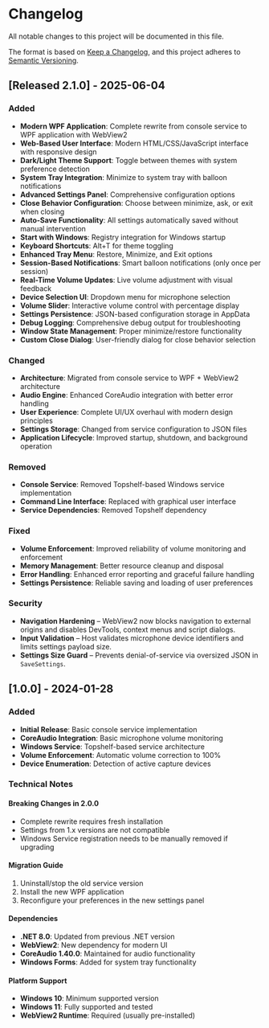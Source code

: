 # Changelog

All notable changes to this project will be documented in this file.

The format is based on [Keep a Changelog](https://keepachangelog.com/en/1.0.0/),
and this project adheres to [Semantic Versioning](https://semver.org/spec/v2.0.0.html).

## [Released 2.1.0] - 2025-06-04

### Added
- **Modern WPF Application**: Complete rewrite from console service to WPF application with WebView2
- **Web-Based User Interface**: Modern HTML/CSS/JavaScript interface with responsive design
- **Dark/Light Theme Support**: Toggle between themes with system preference detection
- **System Tray Integration**: Minimize to system tray with balloon notifications
- **Advanced Settings Panel**: Comprehensive configuration options
- **Close Behavior Configuration**: Choose between minimize, ask, or exit when closing
- **Auto-Save Functionality**: All settings automatically saved without manual intervention
- **Start with Windows**: Registry integration for Windows startup
- **Keyboard Shortcuts**: Alt+T for theme toggling
- **Enhanced Tray Menu**: Restore, Minimize, and Exit options
- **Session-Based Notifications**: Smart balloon notifications (only once per session)
- **Real-Time Volume Updates**: Live volume adjustment with visual feedback
- **Device Selection UI**: Dropdown menu for microphone selection
- **Volume Slider**: Interactive volume control with percentage display
- **Settings Persistence**: JSON-based configuration storage in AppData
- **Debug Logging**: Comprehensive debug output for troubleshooting
- **Window State Management**: Proper minimize/restore functionality
- **Custom Close Dialog**: User-friendly dialog for close behavior selection

### Changed
- **Architecture**: Migrated from console service to WPF + WebView2 architecture
- **Audio Engine**: Enhanced CoreAudio integration with better error handling
- **User Experience**: Complete UI/UX overhaul with modern design principles
- **Settings Storage**: Changed from service configuration to JSON files
- **Application Lifecycle**: Improved startup, shutdown, and background operation

### Removed
- **Console Service**: Removed Topshelf-based Windows service implementation
- **Command Line Interface**: Replaced with graphical user interface
- **Service Dependencies**: Removed Topshelf dependency

### Fixed
- **Volume Enforcement**: Improved reliability of volume monitoring and enforcement
- **Memory Management**: Better resource cleanup and disposal
- **Error Handling**: Enhanced error reporting and graceful failure handling
- **Settings Persistence**: Reliable saving and loading of user preferences

### Security
- **Navigation Hardening** – WebView2 now blocks navigation to external origins and disables DevTools, context menus and script dialogs.
- **Input Validation** – Host validates microphone device identifiers and limits settings payload size.
- **Settings Size Guard** – Prevents denial-of-service via oversized JSON in `SaveSettings`.


## [1.0.0] - 2024-01-28

### Added
- **Initial Release**: Basic console service implementation
- **CoreAudio Integration**: Basic microphone volume monitoring
- **Windows Service**: Topshelf-based service architecture
- **Volume Enforcement**: Automatic volume correction to 100%
- **Device Enumeration**: Detection of active capture devices

### Technical Notes

#### Breaking Changes in 2.0.0
- Complete rewrite requires fresh installation
- Settings from 1.x versions are not compatible
- Windows Service registration needs to be manually removed if upgrading

#### Migration Guide
1. Uninstall/stop the old service version
2. Install the new WPF application
3. Reconfigure your preferences in the new settings panel

#### Dependencies
- **.NET 8.0**: Updated from previous .NET version
- **WebView2**: New dependency for modern UI
- **CoreAudio 1.40.0**: Maintained for audio functionality
- **Windows Forms**: Added for system tray functionality

#### Platform Support
- **Windows 10**: Minimum supported version
- **Windows 11**: Fully supported and tested
- **WebView2 Runtime**: Required (usually pre-installed) 